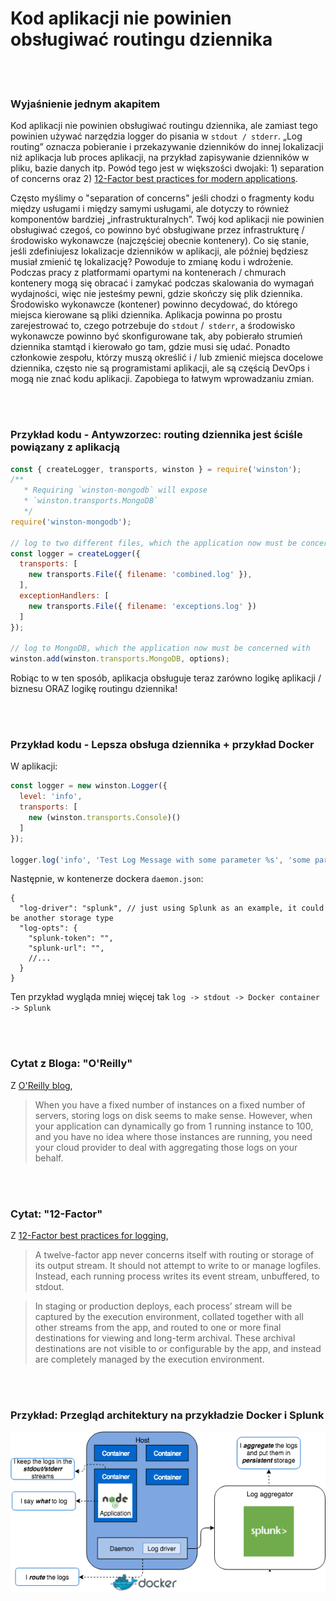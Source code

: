 # Kod aplikacji nie powinien obsługiwać routingu dziennika

<br/><br/>

### Wyjaśnienie jednym akapitem

Kod aplikacji nie powinien obsługiwać routingu dziennika, ale zamiast tego powinien używać narzędzia logger do pisania w `stdout / stderr`. „Log routing” oznacza pobieranie i przekazywanie dzienników do innej lokalizacji niż aplikacja lub proces aplikacji, na przykład zapisywanie dzienników w pliku, bazie danych itp. Powód tego jest w większości dwojaki: 1) separation of concerns oraz 2) [12-Factor best practices for modern applications](https://12factor.net/logs).

Często myślimy o "separation of concerns" jeśli chodzi o fragmenty kodu między usługami i między samymi usługami, ale dotyczy to również komponentów bardziej „infrastrukturalnych”. Twój kod aplikacji nie powinien obsługiwać czegoś, co powinno być obsługiwane przez infrastrukturę / środowisko wykonawcze (najczęściej obecnie kontenery). Co się stanie, jeśli zdefiniujesz lokalizacje dzienników w aplikacji, ale później będziesz musiał zmienić tę lokalizację? Powoduje to zmianę kodu i wdrożenie. Podczas pracy z platformami opartymi na kontenerach / chmurach kontenery mogą się obracać i zamykać podczas skalowania do wymagań wydajności, więc nie jesteśmy pewni, gdzie skończy się plik dziennika. Środowisko wykonawcze (kontener) powinno decydować, do którego miejsca kierowane są pliki dziennika. Aplikacja powinna po prostu zarejestrować to, czego potrzebuje do `stdout` /` stderr`, a środowisko wykonawcze powinno być skonfigurowane tak, aby pobierało strumień dziennika stamtąd i kierowało go tam, gdzie musi się udać. Ponadto członkowie zespołu, którzy muszą określić i / lub zmienić miejsca docelowe dziennika, często nie są programistami aplikacji, ale są częścią DevOps i mogą nie znać kodu aplikacji. Zapobiega to łatwym wprowadzaniu zmian.

<br/><br/>

### Przykład kodu - Antywzorzec: routing dziennika jest ściśle powiązany z aplikacją

```javascript
const { createLogger, transports, winston } = require('winston');
/**
   * Requiring `winston-mongodb` will expose
   * `winston.transports.MongoDB`
   */
require('winston-mongodb');
 
// log to two different files, which the application now must be concerned with
const logger = createLogger({
  transports: [
    new transports.File({ filename: 'combined.log' }),
  ],
  exceptionHandlers: [
    new transports.File({ filename: 'exceptions.log' })
  ]
});
 
// log to MongoDB, which the application now must be concerned with
winston.add(winston.transports.MongoDB, options);
```
Robiąc to w ten sposób, aplikacja obsługuje teraz zarówno logikę aplikacji / biznesu ORAZ logikę routingu dziennika!

<br/><br/>

### Przykład kodu - Lepsza obsługa dziennika + przykład Docker
W aplikacji:
```javascript
const logger = new winston.Logger({
  level: 'info',
  transports: [
    new (winston.transports.Console)()
  ]
});

logger.log('info', 'Test Log Message with some parameter %s', 'some parameter', { anything: 'This is metadata' });
```
Następnie, w kontenerze dockera `daemon.json`:
```json5
{
  "log-driver": "splunk", // just using Splunk as an example, it could be another storage type
  "log-opts": {
    "splunk-token": "",
    "splunk-url": "",
    //...
  }
}
```
Ten przykład wygląda mniej więcej tak `log -> stdout -> Docker container -> Splunk`

<br/><br/>

### Cytat z Bloga: "O'Reilly"

Z [O'Reilly blog](https://www.oreilly.com/ideas/a-cloud-native-approach-to-logs),
 > When you have a fixed number of instances on a fixed number of servers, storing logs on disk seems to make sense. However, when your application can dynamically go from 1 running instance to 100, and you have no idea where those instances are running, you need your cloud provider to deal with aggregating those logs on your behalf.

<br/><br/>

### Cytat: "12-Factor"

Z [12-Factor best practices for logging](https://12factor.net/logs),
 > A twelve-factor app never concerns itself with routing or storage of its output stream. It should not attempt to write to or manage logfiles. Instead, each running process writes its event stream, unbuffered, to stdout.
 
 > In staging or production deploys, each process’ stream will be captured by the execution environment, collated together with all other streams from the app, and routed to one or more final destinations for viewing and long-term archival. These archival destinations are not visible to or configurable by the app, and instead are completely managed by the execution environment.

<br/><br/>

 ### Przykład: Przegląd architektury na przykładzie Docker i Splunk

![alt text](../../assets/images/logging-overview.png "Log routing overview")

<br/><br/>
